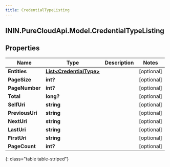 ```yaml
---
title: CredentialTypeListing
---
```

## ININ.PureCloudApi.Model.CredentialTypeListing

## Properties

|Name | Type | Description | Notes|
|------------ | ------------- | ------------- | -------------|
| **Entities** | [**List&lt;CredentialType&gt;**](CredentialType.html) |  | [optional] |
| **PageSize** | **int?** |  | [optional] |
| **PageNumber** | **int?** |  | [optional] |
| **Total** | **long?** |  | [optional] |
| **SelfUri** | **string** |  | [optional] |
| **PreviousUri** | **string** |  | [optional] |
| **NextUri** | **string** |  | [optional] |
| **LastUri** | **string** |  | [optional] |
| **FirstUri** | **string** |  | [optional] |
| **PageCount** | **int?** |  | [optional] |
{: class="table table-striped"}


